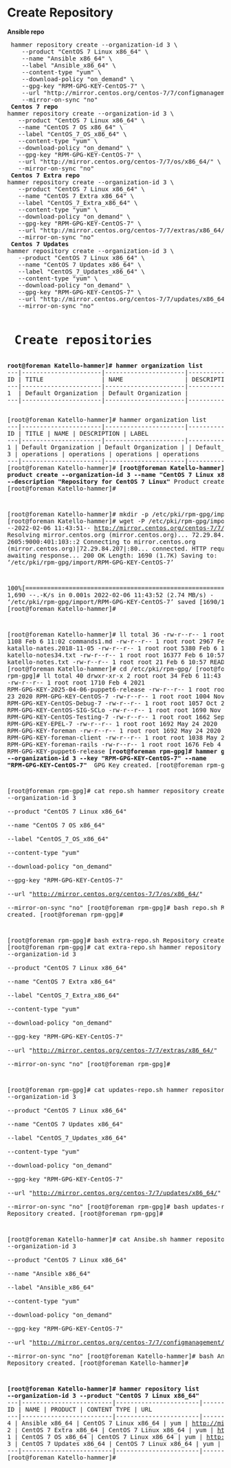 <h1> Create Repository </h1>
<b> Ansible repo </b>
<pre>
 hammer repository create --organization-id 3 \
    --product "CentOS 7 Linux x86_64" \
    --name "Ansible x86_64" \
    --label "Ansible_x86_64" \
    --content-type "yum" \
    --download-policy "on_demand" \
    --gpg-key "RPM-GPG-KEY-CentOS-7" \
    --url "http://mirror.centos.org/centos-7/7/configmanagement/x86_64/ansible29/" \
    --mirror-on-sync "no"
<b> Centos 7 repo </b>
hammer repository create --organization-id 3 \
   --product "CentOS 7 Linux x86_64" \
   --name "CentOS 7 OS x86_64" \
   --label "CentOS_7_OS_x86_64" \
   --content-type "yum" \
   --download-policy "on_demand" \
   --gpg-key "RPM-GPG-KEY-CentOS-7" \
   --url "http://mirror.centos.org/centos-7/7/os/x86_64/" \
   --mirror-on-sync "no"
<b> Centos 7 Extra repo </b>
hammer repository create --organization-id 3 \
   --product "CentOS 7 Linux x86_64" \
   --name "CentOS 7 Extra x86_64" \
   --label "CentOS_7_Extra_x86_64" \
   --content-type "yum" \
   --download-policy "on_demand" \
   --gpg-key "RPM-GPG-KEY-CentOS-7" \
   --url "http://mirror.centos.org/centos-7/7/extras/x86_64/" \
   --mirror-on-sync "no"
<b> Centos 7 Updates </b>
hammer repository create --organization-id 3 \
   --product "CentOS 7 Linux x86_64" \
   --name "CentOS 7 Updates x86_64" \
   --label "CentOS_7_Updates_x86_64" \
   --content-type "yum" \
   --download-policy "on_demand" \
   --gpg-key "RPM-GPG-KEY-CentOS-7" \
   --url "http://mirror.centos.org/centos-7/7/updates/x86_64/" \
   --mirror-on-sync "no"

<h1> Create repositories </h1>
<b>root@foreman Katello-hammer]# hammer organization list</b>
---|----------------------|----------------------|-------------|---------------------
ID | TITLE                | NAME                 | DESCRIPTION | LABEL
---|----------------------|----------------------|-------------|---------------------
1  | Default Organization | Default Organization |             | Default_Organization
---|----------------------|----------------------|-------------|---------------------

[root@foreman Katello-hammer]# hammer organization list
---|----------------------|----------------------|-------------|---------------------
ID | TITLE                | NAME                 | DESCRIPTION | LABEL
---|----------------------|----------------------|-------------|---------------------
1  | Default Organization | Default Organization |             | Default_Organization
3  | operations           | operations           | operations  | operations
---|----------------------|----------------------|-------------|---------------------
[root@foreman Katello-hammer]#
<b>[root@foreman Katello-hammer]# hammer product create --organization-id 3 --name "CentOS 7 Linux x86_64" --description "Repository for CentOS 7 Linux"</b>
Product created.
[root@foreman Katello-hammer]#

[root@foreman Katello-hammer]# mkdir -p /etc/pki/rpm-gpg/import
[root@foreman Katello-hammer]#  wget -P /etc/pki/rpm-gpg/import/ http://mirror.centos.org/centos-7/7/os/x86_64/RPM-GPG-KEY-CentOS-7
--2022-02-06 11:43:51--  http://mirror.centos.org/centos-7/7/os/x86_64/RPM-GPG-KEY-CentOS-7
Resolving mirror.centos.org (mirror.centos.org)... 72.29.84.207, 2605:9000:401:103::2
Connecting to mirror.centos.org (mirror.centos.org)|72.29.84.207|:80... connected.
HTTP request sent, awaiting response... 200 OK
Length: 1690 (1.7K)
Saving to: ‘/etc/pki/rpm-gpg/import/RPM-GPG-KEY-CentOS-7’

100%[==================================================================================================>] 1,690       --.-K/s   in 0.001s
2022-02-06 11:43:52 (2.74 MB/s) - ‘/etc/pki/rpm-gpg/import/RPM-GPG-KEY-CentOS-7’ saved [1690/1690]
[root@foreman Katello-hammer]#

[root@foreman Katello-hammer]# ll
total 36
-rw-r--r-- 1 root root  1108 Feb  6 11:02 commands1.md
-rw-r--r-- 1 root root  2967 Feb  6 10:57 katallo-nates.2018-11-05
-rw-r--r-- 1 root root  5380 Feb  6 10:57 katello-notes34.txt
-rw-r--r-- 1 root root 16377 Feb  6 10:57 katello-notes.txt
-rw-r--r-- 1 root root    21 Feb  6 10:57 README.md
[root@foreman Katello-hammer]# cd /etc/pki/rpm-gpg/
[root@foreman rpm-gpg]# ll
total 40
drwxr-xr-x 2 root root   34 Feb  6 11:43 import
-rw-r--r-- 1 root root 1710 Feb  4  2021 RPM-GPG-KEY-2025-04-06-puppet6-release
-rw-r--r-- 1 root root 1690 Nov 23  2020 RPM-GPG-KEY-CentOS-7
-rw-r--r-- 1 root root 1004 Nov 23  2020 RPM-GPG-KEY-CentOS-Debug-7
-rw-r--r-- 1 root root 1057 Oct 29  2018 RPM-GPG-KEY-CentOS-SIG-SCLo
-rw-r--r-- 1 root root 1690 Nov 23  2020 RPM-GPG-KEY-CentOS-Testing-7
-rw-r--r-- 1 root root 1662 Sep  4 10:37 RPM-GPG-KEY-EPEL-7
-rw-r--r-- 1 root root 1692 May 24  2020 RPM-GPG-KEY-foreman
-rw-r--r-- 1 root root 1692 May 24  2020 RPM-GPG-KEY-foreman-client
-rw-r--r-- 1 root root 1038 May 24  2020 RPM-GPG-KEY-foreman-rails
-rw-r--r-- 1 root root 1676 Feb  4  2021 RPM-GPG-KEY-puppet6-release
<b>[root@foreman rpm-gpg]# hammer gpg create --organization-id 3 --key "RPM-GPG-KEY-CentOS-7" --name "RPM-GPG-KEY-CentOS-7" </b>
GPG Key created.
[root@foreman rpm-gpg]#

[root@foreman rpm-gpg]# cat repo.sh
hammer repository create --organization-id 3 \
   --product "CentOS 7 Linux x86_64" \
   --name "CentOS 7 OS x86_64" \
   --label "CentOS_7_OS_x86_64" \
   --content-type "yum" \
   --download-policy "on_demand" \
   --gpg-key "RPM-GPG-KEY-CentOS-7" \
   --url "http://mirror.centos.org/centos-7/7/os/x86_64/" \
   --mirror-on-sync "no"
[root@foreman rpm-gpg]# bash repo.sh
Repository created.
[root@foreman rpm-gpg]#

[root@foreman rpm-gpg]# bash extra-repo.sh
Repository created.
[root@foreman rpm-gpg]# cat extra-repo.sh
 hammer repository create --organization-id 3 \
   --product "CentOS 7 Linux x86_64" \
   --name "CentOS 7 Extra x86_64" \
   --label "CentOS_7_Extra_x86_64" \
   --content-type "yum" \
   --download-policy "on_demand" \
   --gpg-key "RPM-GPG-KEY-CentOS-7" \
   --url "http://mirror.centos.org/centos-7/7/extras/x86_64/" \
   --mirror-on-sync "no"
[root@foreman rpm-gpg]#

[root@foreman rpm-gpg]# cat updates-repo.sh
 hammer repository create --organization-id 3 \
   --product "CentOS 7 Linux x86_64" \
   --name "CentOS 7 Updates x86_64" \
   --label "CentOS_7_Updates_x86_64" \
   --content-type "yum" \
   --download-policy "on_demand" \
   --gpg-key "RPM-GPG-KEY-CentOS-7" \
   --url "http://mirror.centos.org/centos-7/7/updates/x86_64/" \
   --mirror-on-sync "no"
[root@foreman rpm-gpg]# bash updates-repo.sh
Repository created.
[root@foreman rpm-gpg]#

[root@foreman Katello-hammer]# cat Ansibe.sh
 hammer repository create --organization-id 3 \
    --product "CentOS 7 Linux x86_64" \
    --name "Ansible x86_64" \
    --label "Ansible_x86_64" \
    --content-type "yum" \
    --download-policy "on_demand" \
    --gpg-key "RPM-GPG-KEY-CentOS-7" \
    --url "http://mirror.centos.org/centos-7/7/configmanagement/x86_64/ansible29/" \
    --mirror-on-sync "no"
[root@foreman Katello-hammer]# bash Ansibe.sh
Repository created.
[root@foreman Katello-hammer]#

<b>[root@foreman Katello-hammer]#  hammer repository list --organization-id 3 --product "CentOS 7 Linux x86_64" </b>
---|-------------------------|-----------------------|--------------|-----------------------------------------------------------------------
ID | NAME                    | PRODUCT               | CONTENT TYPE | URL
---|-------------------------|-----------------------|--------------|-----------------------------------------------------------------------
4  | Ansible x86_64          | CentOS 7 Linux x86_64 | yum          | http://mirror.centos.org/centos-7/7/configmanagement/x86_64/ansible29/
2  | CentOS 7 Extra x86_64   | CentOS 7 Linux x86_64 | yum          | http://mirror.centos.org/centos-7/7/extras/x86_64/
1  | CentOS 7 OS x86_64      | CentOS 7 Linux x86_64 | yum          | http://mirror.centos.org/centos-7/7/os/x86_64/
3  | CentOS 7 Updates x86_64 | CentOS 7 Linux x86_64 | yum          | http://mirror.centos.org/centos-7/7/updates/x86_64/
---|-------------------------|-----------------------|--------------|-----------------------------------------------------------------------
[root@foreman Katello-hammer]#
</pre>
